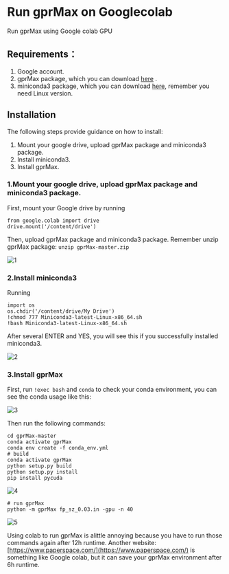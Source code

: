 # Run gprMax on Googlecolab
Run gprMax using Google colab GPU

## Requirements：
1. Google account.
2. gprMax package, which you can download [here](https://github.com/gprmax/gprMax) .
3. miniconda3 package, which you can download [here](https://repo.anaconda.com/miniconda/Miniconda3-latest-Linux-x86_64.sh), remember you need Linux version.

## Installation
The following steps provide guidance on how to install:
1. Mount your google drive, upload gprMax package and miniconda3 package.
2. Install miniconda3.
3. Install gprMax.

### 1.Mount your google drive, upload gprMax package and miniconda3 package.
First, mount your Google drive by running 
```
from google.colab import drive
drive.mount('/content/drive')
```
Then, upload gprMax package and miniconda3 package. Remember unzip gprMax package: `unzip gprMax-master.zip`

![1](https://github.com/laokangde/Run_gprMax_on_googlecolab/blob/master/1.png?raw=true)

### 2.Install miniconda3
Running
```
import os
os.chdir('/content/drive/My Drive')
!chmod 777 Miniconda3-latest-Linux-x86_64.sh
!bash Miniconda3-latest-Linux-x86_64.sh
```
After several ENTER and YES,
you will see this if you successfully installed miniconda3.

![2](https://github.com/laokangde/Run_gprMax_on_googlecolab/blob/master/2.png?raw=true)

### 3.Install gprMax
First, run `!exec bash` and `conda` to check your conda environment, you can see the conda usage like this:

![3](https://github.com/laokangde/Run_gprMax_on_googlecolab/blob/master/3.png?raw=true)

Then run the following commands:
```
cd gprMax-master
conda activate gprMax
conda env create -f conda_env.yml
# build
conda activate gprMax
python setup.py build
python setup.py install
pip install pycuda
```
![4](https://github.com/laokangde/Run_gprMax_on_googlecolab/blob/master/4.png?raw=true)
```
# run gprMax
python -m gprMax fp_sz_0.03.in -gpu -n 40
```

![5](https://github.com/laokangde/Run_gprMax_on_googlecolab/blob/master/5.png?raw=true)

Using colab to run gprMax is alittle annoying because you have to run those commands again after 12h runtime.
Another website: [https://www.paperspace.com/](https://www.paperspace.com/) is something like Google colab, but it can save your gprMax environment after 6h runtime.
